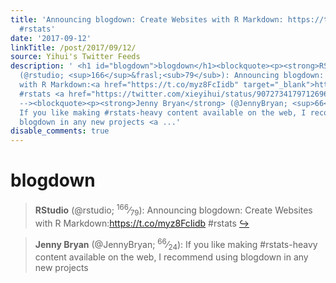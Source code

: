 ```yaml
---
title: 'Announcing blogdown: Create Websites with R Markdown: https://t.co/myz8FcIidb
  #rstats'
date: '2017-09-12'
linkTitle: /post/2017/09/12/
source: Yihui's Twitter Feeds
description: ' <h1 id="blogdown">blogdown</h1><blockquote><p><strong>RStudio</strong>
  (@rstudio; <sup>166</sup>&frasl;<sub>79</sub>): Announcing blogdown: Create Websites
  with R Markdown:<a href="https://t.co/myz8FcIidb" target="_blank">https://t.co/myz8FcIidb</a>
  #rstats <a href="https://twitter.com/xieyihui/status/907273417971269635" target="_blank">&#8618;</a></p></blockquote><!--
  --><blockquote><p><strong>Jenny Bryan</strong> (@JennyBryan; <sup>66</sup>&frasl;<sub>24</sub>):
  If you like making #rstats-heavy content available on the web, I recommend using
  blogdown in any new projects <a ...'
disable_comments: true
---
```

 <h1 id="blogdown">blogdown</h1><blockquote><p><strong>RStudio</strong> (@rstudio; <sup>166</sup>&frasl;<sub>79</sub>): Announcing blogdown: Create Websites with R Markdown:<a href="https://t.co/myz8FcIidb" target="_blank">https://t.co/myz8FcIidb</a> #rstats <a href="https://twitter.com/xieyihui/status/907273417971269635" target="_blank">&#8618;</a></p></blockquote><!-- --><blockquote><p><strong>Jenny Bryan</strong> (@JennyBryan; <sup>66</sup>&frasl;<sub>24</sub>): If you like making #rstats-heavy content available on the web, I recommend using blogdown in any new projects <a ...
